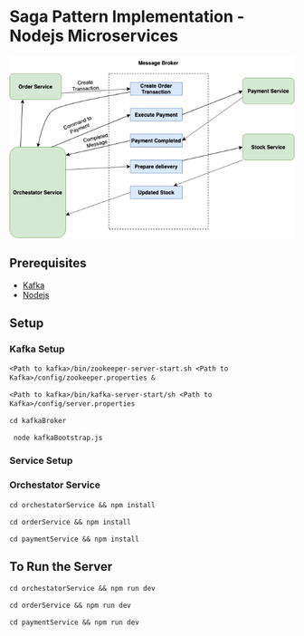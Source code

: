# Saga Pattern Implementation - Nodejs Microservices

![Implementation](./saga-nodejs.png)

## Prerequisites

 - [Kafka](https://kafka.apache.org/downloads)
 - [Nodejs](https://nodejs.org/en/download/)


## Setup

### Kafka Setup

``` 
<Path to kafka>/bin/zookeeper-server-start.sh <Path to Kafka>/config/zookeeper.properties & 
```

```
<Path to kafka>/bin/kafka-server-start/sh <Path to Kafka>/config/server.properties 
```

```
cd kafkaBroker
```

```
 node kafkaBootstrap.js 
```

### Service Setup

### Orchestator Service

```
cd orchestatorService && npm install
```

```
cd orderService && npm install
```

```
cd paymentService && npm install
```


## To Run the Server

```
cd orchestatorService && npm run dev
```

```
cd orderService && npm run dev
```

```
cd paymentService && npm run dev
```